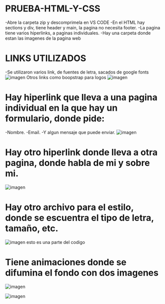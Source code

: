 # PRUEBA-HTML-Y-CSS
-Abre la carpeta zip y descomprimela en VS CODE
-En el HTML hay sections y div, tiene header y main, la pagina no necesita footer.
-La pagina tiene varios hiperlinks, a paginas individuales.
-Hay una carpeta donde estan las imagenes de la pagina web

# LINKS UTILIZADOS
-Se  utilizaron varios link, de fuentes de letra, sacados de google fonts
![imagen](https://github.com/user-attachments/assets/609f826b-16b5-4962-8bcf-56f22047041d)
Otros links como boopstrap para logos
![imagen](https://github.com/user-attachments/assets/6c7d8c62-c86f-44ac-8493-4f1495a92d68)
# Hay hiperlink que lleva a una pagina individual en la que hay un formulario, donde pide:
-Nombre.
-Email.
-Y algun mensaje que puede enviar.
![imagen](https://github.com/user-attachments/assets/5a8069df-8bef-4e60-a91e-876e20a4b31d)

# Hay otro hiperlink donde lleva a otra pagina, donde habla de mi y sobre mi.
![imagen](https://github.com/user-attachments/assets/9a613bd3-839e-4b5e-bfa3-df0c6ddb3092)

# Hay otro archivo para el estilo, donde se escuentra el tipo de letra, tamaño, etc.
![imagen](https://github.com/user-attachments/assets/2f784442-ce4b-49f2-9b07-e101a37d8043)
esto es una parte del codigo
# Tiene animaciones donde se difumina el fondo con dos imagenes
![imagen](https://github.com/user-attachments/assets/23aa21d2-bf54-4c7f-bbcc-e1f57c8dea49)

![imagen](https://github.com/user-attachments/assets/1b87181f-9681-46c3-a4c1-1fdbb0b1e305)
